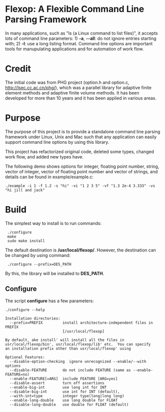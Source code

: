 # Flexop: A Flexible Command Line Parsing Framework

In many applications, such as "ls (a Linux command to list files)", it accepts lots of command line parameters: 1) **-a**, **--all**: do not ignore entries starting with; 2) **-l**: use a long listing format. Command line options are important tools for manupulating applications and for automation of work flow.


# Credit
The initial code was from PHG project (option.h and option.c, http://lsec.cc.ac.cn/phg/), which was a parallel library for adaptive finite element methods and adaptive finite volume methods. It has been developed for more than 10 years and it has been applied in various areas.

# Purpose
The purpose of this project is to provide a standalone command line parsing framework under Linux, Unix and Mac such that any application can easily support command line options by using this library.

This project has refactorized original code, deleted some types, changed work flow, and added new types have.

The following demo shows options for integer, floating point number, string, vector of integer, vector of floating point number and vector of strings, and details can be found in example/example.c:
```
./example -i 1 -f 1.2 -s "hi" -vi "1 2 3 5" -vf "1.3 2e-4 3.333" -vs "hi jill and jack"

```

# Build
The simplest way to install is to run commands:
```
 ./configure
 make
 sudo make install
```

The default destination is **/usr/local/flexop/**. However, the destination can be changed by using command:
```
 ./configure --prefix=DES_PATH
```

By this, the library will be installed to **DES_PATH**.


## Configure
The script **configure** has a few parameters:
```
./configure --help

Installation directories:
  --prefix=PREFIX         install architecture-independent files in PREFIX
                          [/usr/local/flexop]

By default, ake install' will install all the files in
usr/local/flexop/bin', usr/local/flexop/lib' etc.  You can specify
an installation prefix other than usr/local/flexop' using 

Optional Features:
  --disable-option-checking  ignore unrecognized --enable/--with options
  --disable-FEATURE       do not include FEATURE (same as --enable-FEATURE=no)
  --enable-FEATURE[=ARG]  include FEATURE [ARG=yes]
  --disable-assert        turn off assertions
  --enable-big-int        use long int for INT
  --disable-big-int       use int for INT (default),
  --with-int=type         integer type(long|long long)
  --enable-long-double    use long double for FLOAT
  --disable-long-double   use double for FLOAT (default)

```

